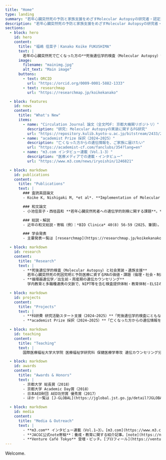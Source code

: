 ```yaml
---
title: "Home"
type: landing
summary: "若年心臓突然死の予防と家族支援をめざすMolecular Autopsyの研究者・認定遺伝カウンセラー。論文・科研費・教育・メディア情報を掲載。"
description: "若年心臓突然死の予防と家族支援をめざすMolecular Autopsyの研究者・認定遺伝カウンセラー。国際医療福祉大学 助教。論文・科研費・教育・メディア情報を掲載。"
sections:
  - block: hero
    id: hero
    content:
      title: "福嶋 佳菜子｜Kanako Koike FUKUSHIMA"
      text: |
        若年の心臓突然死で亡くなった方の**死後遺伝学的検査（Molecular Autopsy）**を軸に、家族の予防医療と社会実装を探究する**認定遺伝カウンセラー／研究者**。臨床・教育・研究をつなぎ、"予防可能な死とかなしみを減らす"ことに挑んでいます。
      image:
        filename: "mainimg.jpg"
        alt_text: "Main image"
      buttons:
        - text: ORCID
          url: "https://orcid.org/0009-0001-5882-1333"
        - text: researchmap
          url: "https://researchmap.jp/koikekanako"

  - block: features
    id: news
    content:
      title: "What's New"
      items:
        - name: "Circulation Journal 論文（全文PDF: 京都大機関リポジトリ）"
          description: "研究: Molecular Autopsyの実装に関するFG研究"
          url: "https://repository.kulib.kyoto-u.ac.jp/bitstream/2433/285270/1/circj.cj-22-0265.pdf"
        - name: "academist Prize 採択（2024–2025）"
          description: "亡くなった方からの遺伝情報を、ご家族に届けたい"
          url: "https://academist-cf.com/fanclubs/354?lang=en"
        - name: "m3.com インタビュー連載（Vol.1-3）"
          description: "医療メディアでの連載・インタビュー"
          url: "https://www.m3.com/news/iryoishin/1246821"

  - block: markdown
    id: publications
    content:
      title: "Publications"
      text: |
        ### 査読英語論文
        - Koike K, Nishigaki M, *et al*. **Implementation of Molecular Autopsy for Sudden Cardiac Death in Japan—Focus Group Study of Stakeholders.** *Circulation Journal*. [PDF (KURENAI)](https://repository.kulib.kyoto-u.ac.jp/bitstream/2433/285270/1/circj.cj-22-0265.pdf) / [PubMed](https://pubmed.ncbi.nlm.nih.gov/36372399/)

        ### 和文論文
        - 小池佳菜子・西垣昌和 **若年心臓突然死者への遺伝学的剖検に関する課題**。*日本遺伝カウンセリング学会誌* 41(2)。[medicalonline](https://mol.medicalonline.jp/archive/search?issue=2&jo=dg8genco&vo=41&ye=2020)

        ### 総説・解説
        - 近年の和文総説・寄稿（例）：*BIO Clinica* 40(8) 56-59（2025、筆頭）。[researchmap](https://researchmap.jp/koikekanako)

        ### 学会発表
        - 主要発表一覧は [researchmap](https://researchmap.jp/koikekanako) を参照

  - block: markdown
    id: research
    content:
      title: "Research"
      text: |
        - **死後遺伝学的検査（Molecular Autopsy）と社会実装・遺族支援**  
          若年心臓突然死の死因究明と予防医療に資するMAの価値・課題（倫理・社会・制度・実務）を、質的研究・学会活動・臨床で探究。[KURENAI](https://repository.kulib.kyoto-u.ac.jp/bitstream/2433/285270/1/circj.cj-22-0265.pdf)
        - **循環器遺伝学／出生前・周産期の遺伝カウンセリング**  
          学内教育と多職種連携の文脈で、NIPT等を含む検査提供体制・教育体制・ELSIの検討に参画。[厚労科研 総括研究報告書](https://mhlw-grants.niph.go.jp/system/files/report_pdf/11_toukatu_r5_0.pdf)

  - block: markdown
    id: projects
    content:
      title: "Projects"
      text: |
        - **科研費 研究活動スタート支援（2024–2025）**「死後遺伝学的検査にともなう遺伝カウンセリングモデルの構築」（代表）。[KAKEN](https://nrid.nii.ac.jp/ja/nrid/1000030963037)
        - **academist Prize 採択（2024–2025）**「亡くなった方からの遺伝情報を、ご家族に届けたい」。[academist](https://academist-cf.com/fanclubs/354?lang=en)

  - block: markdown
    id: teaching
    content:
      title: "Teaching"
      text: |
        国際医療福祉大学大学院 医療福祉学研究科 保健医療学専攻 遺伝カウンセリング分野 助教。院附属病院（山王・成田・三田）での臨床遺伝カウンセリングと、大学院の教育・養成課程に従事。[教員紹介](https://www.iuhw.ac.jp/daigakuin/staff/cat/cat1241/11369.html)

  - block: markdown
    id: awards
    content:
      title: "Awards & Honors"
      text: |
        - 京都大学 総長賞（2018）
        - 京都大学 Academic Day賞（2018）
        - 日本AED財団 AED功労賞 優秀賞（2017）
        - ほか（一覧は [J-GLOBAL](https://jglobal.jst.go.jp/detail?JGLOBAL_ID=202001017285357450) 参照）

  - block: markdown
    id: media
    content:
      title: "Media & Outreach"
      text: |
        - **m3.com** インタビュー連載（Vol.1–3）。[m3.com](https://www.m3.com/news/iryoishin/1246821)
        - **JACGC公式note寄稿**：養成・教育に関する紹介記事。[note](https://note.com/official_jacgc/n/naeec6ff8d4f4)
        - **Venture Café Tokyo** 登壇・ピッチ。[プロフィール](https://venturecafetokyo.org/speakers/%E4%BD%B3%E8%8F%9C%E5%AD%90-%E7%A6%8F%E5%B6%8B/)
---
```


Welcome.

